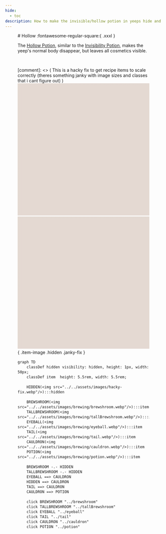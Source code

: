 ```yaml
---
hide:
  - toc
description: How to make the invisible/hollow potion in yeeps hide and seek
---
```

<figure markdown="1">
# Hollow
:fontawesome-regular-square:{ .xxxl }

The [Hollow Potion](../brewing/hollow.md), similar to the [Invisibility Potion](../brewing/invisibility.md), makes the yeep's normal body disappear, but leaves all cosmetics visible.

<br />

[comment]: <> ( This is a hacky fix to get recipe items to scale correctly (theres something janky with image sizes and classes that i cant figure out) )
<img src="../../assets/images/hacky-fix.webp" class="item-image hidden janky-fix">
![hacky_fix](../assets/images/hacky-fix.webp){ .item-image .hidden .janky-fix }
```mermaid
graph TD
    classDef hidden visibility: hidden, height: 1px, width: 50px;
    classDef item  height: 5.5rem, width: 5.5rem;

    HIDDEN(<img src="../../assets/images/hacky-fix.webp"/>):::hidden

    BREWSHROOM(<img src="../../assets/images/brewing/brewshroom.webp"/>):::item
    TALLBREWSHROOM(<img src="../../assets/images/brewing/tallBrewshroom.webp"/>):::item
    EYEBALL(<img src="../../assets/images/brewing/eyeball.webp"/>):::item
    TAIL(<img src="../../assets/images/brewing/tail.webp"/>):::item
    CAULDRON(<img src="../../assets/images/brewing/cauldron.webp"/>):::item
    POTION(<img src="../../assets/images/brewing/potion.webp"/>):::item

    BREWSHROOM -.- HIDDEN
    TALLBREWSHROOM -.- HIDDEN
    EYEBALL ==> CAULDRON
    HIDDEN ==> CAULDRON
    TAIL ==> CAULDRON
    CAULDRON ==> POTION

    click BREWSHROOM "../brewshroom"
    click TALLBREWSHROOM "../tallBrewshroom"
    click EYEBALL "../eyeball"
    click TAIL "../tail"
    click CAULDRON "../cauldron"
    click POTION "../potion"
```
</figure>